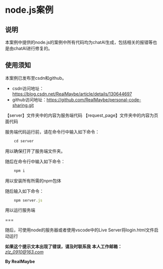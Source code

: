 # node.js案例

## 说明

本案例中提供的node.js的案例中所有代码均为chatAI生成，包括相关的报错等也是由chatAI进行修复的。

## 使用须知

本案例已发布至csdn和github。
- csdn访问地址：https://blog.csdn.net/RealMaybe/article/details/130644697
- github访问地址：https://github.com/RealMaybe/personal-code-sharing.git

【server】文件夹中的内容为服务端代码
【request_page】文件夹中的内容为页面代码

服务端代码运行前，请在命令行中输入如下命令：

```js
    cd server
```

用以确保打开了服务端文件夹。

随后在命令行中输入如下命令：

```js
    npm i
```

用以安装所有所需的npm包体

随后输入如下命令：

```js
    npm server.js
```

用以运行服务端

===

随后，可使用node的服务器或者使用vscode中的Live Server将login.html文件启动运行

**如果这个提示文本出现了错误，请及时联系我**
**本人工作邮箱：** *zlz_0910@163.com*

**By RealMaybe**
